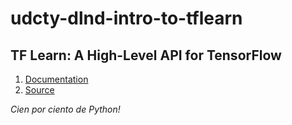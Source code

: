 # udcty-dlnd-intro-to-tflearn

## TF Learn: A High-Level API for TensorFlow

1. [Documentation](http://tflearn.org/)
2. [Source](https://github.com/tflearn/tflearn)

_Cien por ciento de Python!_
